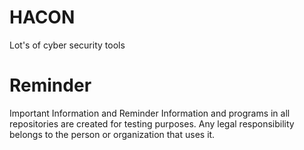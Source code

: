 # HACON
Lot's of cyber security tools
# Reminder
Important Information and Reminder Information and programs in all repositories are created for testing purposes. Any legal responsibility belongs to the person or organization that uses it.
